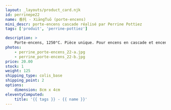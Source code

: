 ```yaml
---
layout: _layouts/product_card.njk
id: perrinepe22
name: 香托 - XiāngTuō (porte-encens)
mini_descr: porte-encens cascade réalisé par Perrine Pottiez
tags: ['produit', 'perrine-pottiez']

description: >
    Porte-encens, 1250°C. Pièce unique. Pour encens en cascade et encens normal
photos:
    - perrine_porte-encens_22-a.jpg
    - perrine_porte-encens_22-b.jpg
price: 20.00
stock: 1
weight: 125
shipping_type: colis_base
shipping_point: 2
options:
    dimension: 8cm x 4cm
eleventyComputed:
    title: '{{ tags }} - {{ name }}'
---
```

